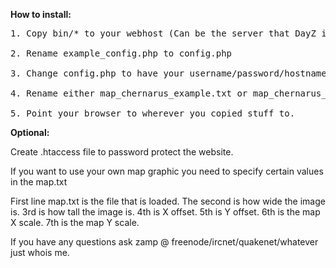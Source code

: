 <b>How to install:</b>

<pre>
1. Copy bin/* to your webhost (Can be the server that DayZ is running on but you will need either apache or some other http server that can handle php)

2. Rename example_config.php to config.php

3. Change config.php to have your username/password/hostname etc.

4. Rename either map_chernarus_example.txt or map_chernarus_lingor.txt to map.txt

5. Point your browser to wherever you copied stuff to.
</pre>

<b>Optional:</b>

Create .htaccess file to password protect the website.

If you want to use your own map graphic you need to specify certain values in the map.txt

First line map.txt is the file that is loaded. The second is how wide the image is. 3rd is how tall the image is. 4th is X offset. 5th is Y offset. 6th is the map X scale. 7th is the map Y scale.

If you have any questions ask zamp @ freenode/ircnet/quakenet/whatever just whois me.